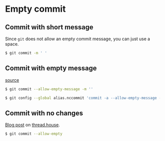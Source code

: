 # Empty commit


## Commit with short message

Since `git`  does not allow an empty commit message, you can just use a space.

```sh
$ git commit -m ' '
```

## Commit with empty message

[source](https://stackoverflow.com/questions/6218199/git-commit-with-no-commit-message)

```sh
$ git commit --allow-empty-message -m ''
```

```sh
$ git config --global alias.nccommit 'commit -a --allow-empty-message -m ""'
```

## Commit with no changes

[Blog post](https://www.thread.house/2020/01/git-commit-allow-empty/) on [thread.house](https://thread.house).

```sh
$ git commit --allow-empty
```
